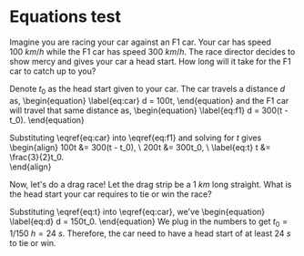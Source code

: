 # Equations test

Imagine you are racing your car against an F1 car. Your car has speed $100~km/h$
while the F1 car has speed $300~km/h$. The race director decides to show mercy
and gives your car a head start. How long will it take for the F1 car
to catch up to you?

Denote $t_0$ as the head start given to your car. The car travels a distance $d$ as,
\begin{equation}
  \label{eq:car}
  d = 100t,
\end{equation}
and the F1 car will travel that same distance as,
\begin{equation}
  \label{eq:f1}
  d = 300(t - t_0).
\end{equation}

Substituting \eqref{eq:car} into \eqref{eq:f1} and solving for $t$ gives
\begin{align}
  100t &= 300(t - t_0), \\
  200t &= 300t_0, \\
  \label{eq:t}
  t &= \frac{3}{2}t_0.         
\end{align}

Now, let's do a drag race! Let the drag strip be a $1~km$ long straight. What is the
head start your car requires to tie or win the race?

Substituting \eqref{eq:t} into \eqref{eq:car}, we've
\begin{equation}
  \label{eq:d}
  d = 150t_0.
\end{equation}
We plug in the numbers to get $t_0 = 1/150~h = 24~s$. Therefore, the car
need to have a head start of at least $24~s$ to tie or win.
